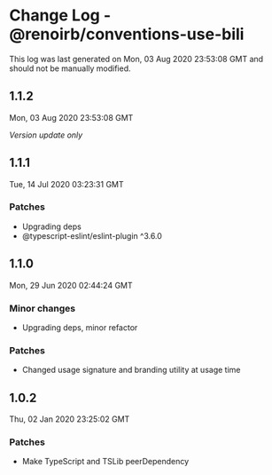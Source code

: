 # Change Log - @renoirb/conventions-use-bili

This log was last generated on Mon, 03 Aug 2020 23:53:08 GMT and should not be manually modified.

## 1.1.2
Mon, 03 Aug 2020 23:53:08 GMT

*Version update only*

## 1.1.1
Tue, 14 Jul 2020 03:23:31 GMT

### Patches

- Upgrading deps
- @typescript-eslint/eslint-plugin ^3.6.0

## 1.1.0
Mon, 29 Jun 2020 02:44:24 GMT

### Minor changes

- Upgrading deps, minor refactor

### Patches

- Changed usage signature and branding utility at usage time

## 1.0.2
Thu, 02 Jan 2020 23:25:02 GMT

### Patches

- Make TypeScript and TSLib peerDependency

